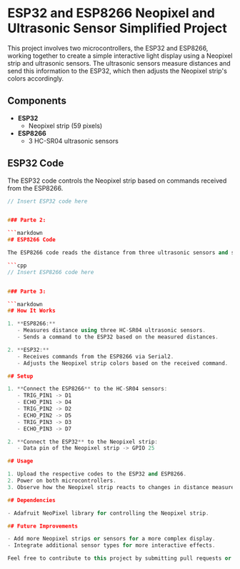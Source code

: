 # ESP32 and ESP8266 Neopixel and Ultrasonic Sensor Simplified Project

This project involves two microcontrollers, the ESP32 and ESP8266, working together to create a simple interactive light display using a Neopixel strip and ultrasonic sensors. The ultrasonic sensors measure distances and send this information to the ESP32, which then adjusts the Neopixel strip's colors accordingly.

## Components

- **ESP32**
  - Neopixel strip (59 pixels)
- **ESP8266**
  - 3 HC-SR04 ultrasonic sensors

## ESP32 Code

The ESP32 code controls the Neopixel strip based on commands received from the ESP8266.

```cpp
// Insert ESP32 code here


### Parte 2:

```markdown
## ESP8266 Code

The ESP8266 code reads the distance from three ultrasonic sensors and sends a command to the ESP32.

```cpp
// Insert ESP8266 code here


### Parte 3:

```markdown
## How It Works

1. **ESP8266:**
   - Measures distance using three HC-SR04 ultrasonic sensors.
   - Sends a command to the ESP32 based on the measured distances.

2. **ESP32:**
   - Receives commands from the ESP8266 via Serial2.
   - Adjusts the Neopixel strip colors based on the received command.

## Setup

1. **Connect the ESP8266** to the HC-SR04 sensors:
   - TRIG_PIN1 -> D1
   - ECHO_PIN1 -> D4
   - TRIG_PIN2 -> D2
   - ECHO_PIN2 -> D5
   - TRIG_PIN3 -> D3
   - ECHO_PIN3 -> D7

2. **Connect the ESP32** to the Neopixel strip:
   - Data pin of the Neopixel strip -> GPIO 25

## Usage

1. Upload the respective codes to the ESP32 and ESP8266.
2. Power on both microcontrollers.
3. Observe how the Neopixel strip reacts to changes in distance measured by the ultrasonic sensors.

## Dependencies

- Adafruit NeoPixel library for controlling the Neopixel strip.

## Future Improvements

- Add more Neopixel strips or sensors for a more complex display.
- Integrate additional sensor types for more interactive effects.

Feel free to contribute to this project by submitting pull requests or opening issues. Enjoy experimenting with interactive light and sound!
